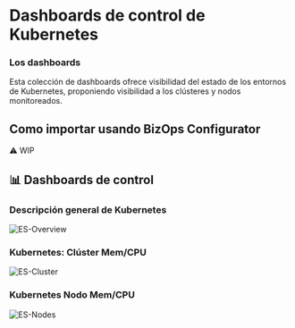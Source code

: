 # Dashboards de control de Kubernetes
### Los dashboards
Esta colección de dashboards ofrece visibilidad del estado de los entornos de Kubernetes, proponiendo visibilidad a los clústeres y nodos monitoreados.
## Como importar usando BizOps Configurator
⚠️ WIP
## 📊 Dashboards de control
### Descripción general de Kubernetes
![ES-Overview](https://user-images.githubusercontent.com/54456808/135282536-1e782dee-b7b4-4527-9b21-4bdec6360951.PNG)

### Kubernetes: Clúster Mem/CPU
![ES-Cluster](https://user-images.githubusercontent.com/54456808/135282632-2376d159-3370-4e0f-8a62-7b34ad28cd99.PNG)

### Kubernetes Nodo Mem/CPU
![ES-Nodes](https://user-images.githubusercontent.com/54456808/135282575-1f134b99-5bc8-4fdb-a788-0a2b468cc314.PNG)
